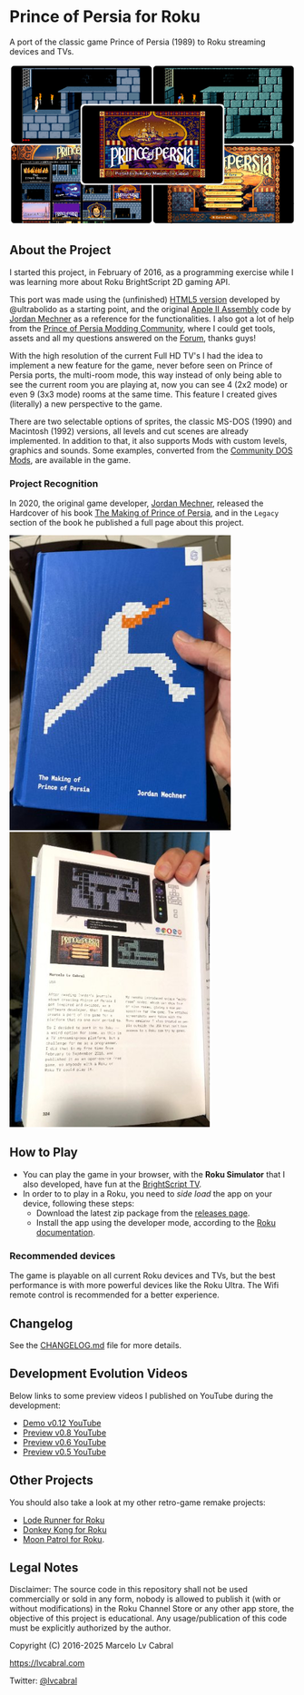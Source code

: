 # Prince of Persia for Roku

A port of the classic game Prince of Persia (1989) to Roku streaming devices and TVs.

![Prince of Persia for Roku - Screenshots](docs/pop-collage.png)

## About the Project

I started this project, in February of 2016, as a programming exercise while I was learning more about Roku BrightScript 2D gaming API.

This port was made using the (unfinished) [HTML5 version](https://github.com/ultrabolido/PrinceJS) developed by @ultrabolido as a starting point, and the original [Apple II Assembly](https://github.com/jmechner/Prince-of-Persia-Apple-II) code by [Jordan Mechner](https://www.jordanmechner.com/) as a reference for the functionalities. I also got a lot of help from the [Prince of Persia Modding Community](http://www.princed.org/), where I could get tools, assets and all my questions answered on the [Forum](http://forum.princed.org/), thanks guys!

With the high resolution of the current Full HD TV's I had the idea to implement a new feature for the game, never before seen on Prince of Persia ports, the multi-room mode, this way instead of only being able to see the current room you are playing at, now you can see 4 (2x2 mode) or even 9 (3x3 mode) rooms at the same time. This feature I created gives (literally) a new perspective to the game.

There are two selectable options of sprites, the classic MS-DOS (1990) and Macintosh (1992) versions, all levels and cut scenes are already implemented. In addition to that, it also supports Mods with custom levels, graphics and sounds. Some examples, converted from the [Community DOS Mods](http://www.popot.org/custom_levels.php), are available in the game.

### Project Recognition

In 2020, the original game developer, [Jordan Mechner](https://www.jordanmechner.com/), released the Hardcover of his book [The Making of Prince of Persia](https://amzn.to/4qg4bbm), and in the `Legacy` section of the book he published a full page about this project.

![The Making of Prince of Persia - Book Cover](docs/pop-book-cover.jpg)
![The Making of Prince of Persia - Project Page](docs/pop-book-page.jpg)

## How to Play

* You can play the game in your browser, with the **Roku Simulator** that I also developed, have fun at the [BrightScript TV](https://lvcabral.com/brs/?pkg=pop-roku.zip).
* In order to to play in a Roku, you need to _side load_ the app on your device, following these steps:
  * Download the latest zip package from the [releases page](https://github.com/lvcabral/Prince-of-Persia-Roku/releases).
  * Install the app using the developer mode, according to the [Roku documentation](https://developer.roku.com/docs/developer-program/getting-started/developer-setup.md).

### Recommended devices

The game is playable on all current Roku devices and TVs, but the best performance is with more powerful devices like the Roku Ultra. The Wifi remote control is recommended for a better experience.

## Changelog

See the [CHANGELOG.md](CHANGELOG.md) file for more details.

## Development Evolution Videos

Below links to some preview videos I published on YouTube during the development:

* [Demo v0.12 YouTube](https://www.youtube.com/watch?v=gFOKxBuw66o)
* [Preview v0.8 YouTube](https://www.youtube.com/watch?v=4tVxNFCUSiE)
* [Preview v0.6 YouTube](https://www.youtube.com/watch?v=gYzuH9f3ADU)
* [Preview v0.5 YouTube](https://www.youtube.com/watch?v=r6B0xgb8GSE)

## Other Projects

You should also take a look at my other retro-game remake projects:

* [Lode Runner for Roku](https://github.com/lvcabral/Lode-Runner-Roku)
* [Donkey Kong for Roku](https://lvcabral.com/brs/?pkg=dk-roku.zip)
* [Moon Patrol for Roku](https://github.com/lvcabral/Moon-Patrol-Roku).

## Legal Notes

Disclaimer: The source code in this repository shall not be used commercially or sold in any form, nobody is allowed to publish it (with or without modifications) in the Roku Channel Store or any other app store, the objective of this project is educational. Any usage/publication of this code must be explicitly authorized by the author.

Copyright (C) 2016-2025 Marcelo Lv Cabral

<https://lvcabral.com>

Twitter: [@lvcabral](https://twitter.com/lvcabral)
